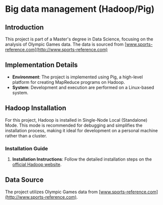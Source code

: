 # Big data management (Hadoop/Pig)

## Introduction

This project is part of a Master's degree in Data Science, focusing on the analysis of Olympic Games data. 
The data is sourced from [www.sports-reference.com](http://www.sports-reference.com) 

## Implementation Details

- **Environment**: The project is implemented using Pig, a high-level platform for creating MapReduce programs on Hadoop.
- **System**: Development and execution are performed on a Linux-based system.

## Hadoop Installation

For this project, Hadoop is installed in Single-Node Local (Standalone) Mode. 
This mode is recommended for debugging and simplifies the installation process, making it ideal for development on a personal machine rather than a cluster.

### Installation Guide

1. **Installation Instructions**: Follow the detailed installation steps on the [official Hadoop website](https://hadoop.apache.org/).

## Data Source

The project utilizes Olympic Games data from [www.sports-reference.com](http://www.sports-reference.com).


